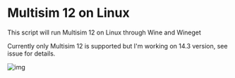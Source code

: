 # Multisim 12 on Linux

This script will run Multisim 12 on Linux through Wine and Wineget

Currently only Multisim 12 is supported but I'm working on 14.3 version, see issue for details.

![img]("/screen.png")